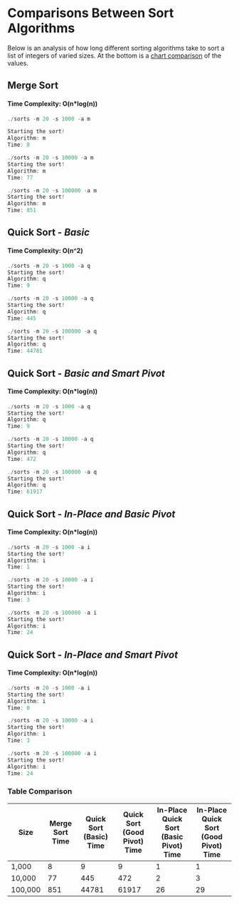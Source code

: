 # Comparisons Between Sort Algorithms
Below is an analysis of how long different sorting algorithms take to sort a list of integers of varied sizes. At the bottom is a [chart comparison](https://github.com/hunter-classes/spring-2022-23500-assignments-jubuyer/edit/main/assignments/sorts/results.md#table-comparison) of the values.

## Merge Sort
#### Time Complexity: O(n*log(n))
```c
./sorts -m 20 -s 1000 -a m

Starting the sort!
Algorithm: m
Time: 8
```

```c
./sorts -m 20 -s 10000 -a m
Starting the sort!
Algorithm: m
Time: 77
```

```c
./sorts -m 20 -s 100000 -a m
Starting the sort!
Algorithm: m
Time: 851
```

## Quick Sort - *Basic*
#### Time Complexity: O(n^2)
```c
./sorts -m 20 -s 1000 -a q
Starting the sort!
Algorithm: q
Time: 9
```

```c
./sorts -m 20 -s 10000 -a q
Starting the sort!
Algorithm: q
Time: 445
```

```c
./sorts -m 20 -s 100000 -a q
Starting the sort!
Algorithm: q
Time: 44781
```

## Quick Sort - *Basic and Smart Pivot*
#### Time Complexity: O(n*log(n))
```c
./sorts -m 20 -s 1000 -a q
Starting the sort!
Algorithm: q
Time: 9
```

```c
./sorts -m 20 -s 10000 -a q
Starting the sort!
Algorithm: q
Time: 472
```

```c
./sorts -m 20 -s 100000 -a q
Starting the sort!
Algorithm: q
Time: 61917
```
## Quick Sort - *In-Place and Basic Pivot*
#### Time Complexity: O(n*log(n))
```c
./sorts -m 20 -s 1000 -a i
Starting the sort!
Algorithm: i
Time: 1
```

```c
./sorts -m 20 -s 10000 -a i
Starting the sort!
Algorithm: i
Time: 3
```

```c
./sorts -m 20 -s 100000 -a i
Starting the sort!
Algorithm: i
Time: 24
```
## Quick Sort - *In-Place and Smart Pivot*
#### Time Complexity: O(n*log(n))
```c
./sorts -m 20 -s 1000 -a i
Starting the sort!
Algorithm: i
Time: 0
```

```c
./sorts -m 20 -s 10000 -a i
Starting the sort!
Algorithm: i
Time: 3
```

```c
./sorts -m 20 -s 100000 -a i
Starting the sort!
Algorithm: i
Time: 24
```

### Table Comparison
| Size        | Merge Sort Time | Quick Sort (Basic) Time | Quick Sort (Good Pivot) Time | In-Place Quick Sort (Basic Pivot) Time | In-Place Quick Sort (Good Pivot) Time |
| ----------- | ----------- | ----------- | ----------- | ----------- | ----------- |
| 1,000      | 8       | 9       | 9       | 1       | 1       |
| 10,000   | 77        | 445        | 472        | 2        | 3        |
| 100,000   | 851        | 44781        | 61917        | 26        | 29        |
